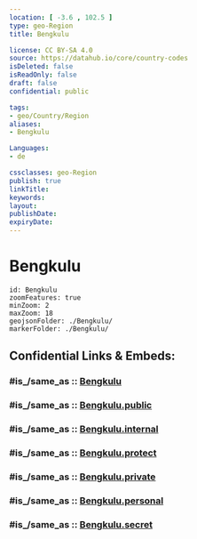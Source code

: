 ```yaml
---
location: [ -3.6 , 102.5 ] 
type: geo-Region
title: Bengkulu

license: CC BY-SA 4.0
source: https://datahub.io/core/country-codes
isDeleted: false
isReadOnly: false
draft: false
confidential: public

tags:
- geo/Country/Region
aliases:
- Bengkulu

Languages:
- de

cssclasses: geo-Region
publish: true
linkTitle: 
keywords: 
layout: 
publishDate: 
expiryDate: 
---
```


# Bengkulu

```leaflet
id: Bengkulu
zoomFeatures: true 
minZoom: 2 
maxZoom: 18
geojsonFolder: ./Bengkulu/
markerFolder: ./Bengkulu/
```


## Confidential Links & Embeds: 

### #is_/same_as :: [Bengkulu](/_Standards/Earth/Continent/Asia/Asia~South~East/Malay_Archipelago/Indonesia/provinces~Indonesia/Bengkulu.md) 

### #is_/same_as :: [Bengkulu.public](/_public/Earth/Continent/Asia/Asia~South~East/Malay_Archipelago/Indonesia/provinces~Indonesia/Bengkulu.public.md) 

### #is_/same_as :: [Bengkulu.internal](/_internal/Earth/Continent/Asia/Asia~South~East/Malay_Archipelago/Indonesia/provinces~Indonesia/Bengkulu.internal.md) 

### #is_/same_as :: [Bengkulu.protect](/_protect/Earth/Continent/Asia/Asia~South~East/Malay_Archipelago/Indonesia/provinces~Indonesia/Bengkulu.protect.md) 

### #is_/same_as :: [Bengkulu.private](/_private/Earth/Continent/Asia/Asia~South~East/Malay_Archipelago/Indonesia/provinces~Indonesia/Bengkulu.private.md) 

### #is_/same_as :: [Bengkulu.personal](/_personal/Earth/Continent/Asia/Asia~South~East/Malay_Archipelago/Indonesia/provinces~Indonesia/Bengkulu.personal.md) 

### #is_/same_as :: [Bengkulu.secret](/_secret/Earth/Continent/Asia/Asia~South~East/Malay_Archipelago/Indonesia/provinces~Indonesia/Bengkulu.secret.md)

